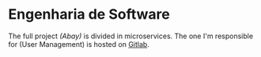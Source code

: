 # Engenharia de Software

The full project _(Abay)_ is divided in microservices. The one I'm responsible for (User Management) is hosted on [Gitlab](https://gitlab.com/TeimasTeimoso/abay-gestao-de-utilizadores).
